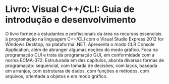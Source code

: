# Livro: Visual C++/CLI: Guia de introdução e desenvolvimento

O livro fornece a estudantes e profissionais da área os recursos essenciais à programação na linguagem C++/CLI com o Visual Studio Express 2012 for Windows Desktop, na plataforma .NET. Apresenta o modo CLR Console Application, além de abranger algumas noções do modo gráfico. Foca na programação CUI e trata da programação GUI, em conformidade com a norma ECMA-372. Estruturada em dez capítulos, aborda diversas formas de programação: sequencial, com tomada de decisões, com laços, baseada em arranjos, com estruturas de dados, com funções e métodos, com arquivos, orientada a objetos e em modo gráfico.
